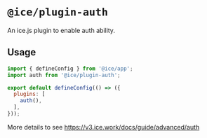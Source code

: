 # `@ice/plugin-auth`

An ice.js plugin to enable auth ability.

## Usage

```js
import { defineConfig } from '@ice/app';
import auth from '@ice/plugin-auth';

export default defineConfig(() => ({
  plugins: [
    auth(),
  ],
}));
```

More details to see https://v3.ice.work/docs/guide/advanced/auth
